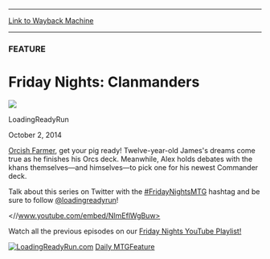 
---
[Link to Wayback Machine](https://web.archive.org/web/20141004083052/http://magic.wizards.com/en/articles/archive/feature/friday-nights-orcs-dorks-2014-10-02)

[_metadata_:wayback_url]:- "http://magic.wizards.com/en/articles/archive/feature/friday-nights-orcs-dorks-2014-10-02"
[_metadata_:wayback_raw_url]:- "https://web.archive.org/web/20141004083052id_/http://magic.wizards.com/en/articles/archive/feature/friday-nights-orcs-dorks-2014-10-02"
[_metadata_:wayback_capture_timestamp]:- "2014-10-04 08:30:52+00:00"
[_metadata_:generator]:- "Drupal 7 (http://drupal.org)"
[_metadata_:description]:- "Dreams come true for James while Alex debates his next commander."
---





### FEATURE


Friday Nights: Clanmanders
==========================



![](https://media.magic.wizards.com/styles/auth_small/public/images/person/authorpic_loadingreadyrun.jpg)

LoadingReadyRun




October 2, 2014
 










[Orcish Farmer](http://gatherer.wizards.com/Pages/Card/Details.aspx?name=Orcish+Farmer), get your pig ready! Twelve-year-old James's dreams come true as he finishes his Orcs deck. Meanwhile, Alex holds debates with the khans themselves—and himselves—to pick one for his newest Commander deck.


Talk about this series on Twitter with the [#FridayNightsMTG](https://twitter.com/hashtag/fridaynightsmtg) hashtag and be sure to follow [@loadingreadyrun](https://twitter.com/loadingreadyrun)!



<//www.youtube.com/embed/NlmEflWgBuw>

Watch all the previous episodes on our [Friday Nights YouTube Playlist!](https://www.youtube.com/watch?v=aWq6TUeAPjM&amp;list=PL3rP64NRtmbjJFGumln1bvmYHaqhxYvlt)

[![LoadingReadyRun.com](https://media.wizards.com/images/magic/daily/features/238d_lrr.png)](http://www.loadingreadyrun.com)
[Daily MTG](/en/tags/daily-mtg)[Feature](/en/tags/feature)





 
 




  







